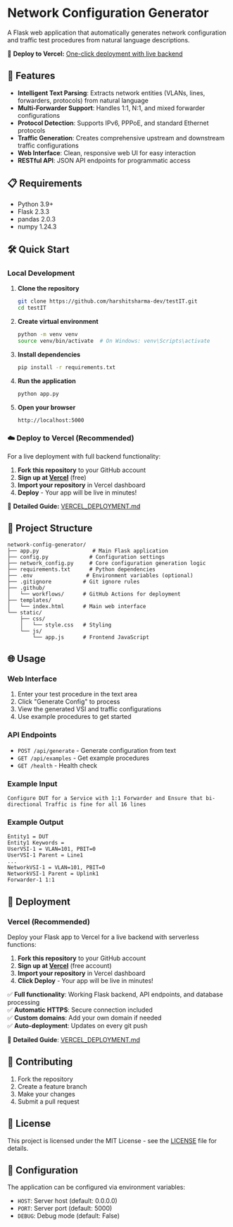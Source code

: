 # Network Configuration Generator

A Flask web application that automatically generates network configuration and traffic test procedures from natural language descriptions.

🚀 **Deploy to Vercel:** [One-click deployment with live backend](VERCEL_DEPLOYMENT.md)

## 🚀 Features

- **Intelligent Text Parsing**: Extracts network entities (VLANs, lines, forwarders, protocols) from natural language
- **Multi-Forwarder Support**: Handles 1:1, N:1, and mixed forwarder configurations
- **Protocol Detection**: Supports IPv6, PPPoE, and standard Ethernet protocols
- **Traffic Generation**: Creates comprehensive upstream and downstream traffic configurations
- **Web Interface**: Clean, responsive web UI for easy interaction
- **RESTful API**: JSON API endpoints for programmatic access

## 📋 Requirements

- Python 3.9+
- Flask 2.3.3
- pandas 2.0.3
- numpy 1.24.3

## 🛠️ Quick Start

### Local Development

1. **Clone the repository**
   ```bash
   git clone https://github.com/harshitsharma-dev/testIT.git
   cd testIT
   ```

2. **Create virtual environment**
   ```bash
   python -m venv venv
   source venv/bin/activate  # On Windows: venv\Scripts\activate
   ```

3. **Install dependencies**
   ```bash
   pip install -r requirements.txt
   ```

4. **Run the application**
   ```bash
   python app.py
   ```

5. **Open your browser**
   ```
   http://localhost:5000
   ```

### ☁️ Deploy to Vercel (Recommended)

For a live deployment with full backend functionality:

1. **Fork this repository** to your GitHub account
2. **Sign up at [Vercel](https://vercel.com)** (free)
3. **Import your repository** in Vercel dashboard
4. **Deploy** - Your app will be live in minutes!

📖 **Detailed Guide:** [VERCEL_DEPLOYMENT.md](VERCEL_DEPLOYMENT.md)

## 📁 Project Structure

```
network-config-generator/
├── app.py                 # Main Flask application
├── config.py             # Configuration settings
├── network_config.py     # Core configuration generation logic
├── requirements.txt      # Python dependencies
├── .env                 # Environment variables (optional)
├── .gitignore          # Git ignore rules
├── .github/
│   └── workflows/      # GitHub Actions for deployment
├── templates/
│   └── index.html      # Main web interface
└── static/
    ├── css/
    │   └── style.css   # Styling
    └── js/
        └── app.js      # Frontend JavaScript
```

## 🌐 Usage

### Web Interface
1. Enter your test procedure in the text area
2. Click "Generate Config" to process
3. View the generated VSI and traffic configurations
4. Use example procedures to get started

### API Endpoints

- `POST /api/generate` - Generate configuration from text
- `GET /api/examples` - Get example procedures
- `GET /health` - Health check

### Example Input
```
Configure DUT for a Service with 1:1 Forwarder and Ensure that bi-directional Traffic is fine for all 16 lines
```

### Example Output
```
Entity1 = DUT
Entity1 Keywords =
UserVSI-1 = VLAN=101, PBIT=0
UserVSI-1 Parent = Line1
...
NetworkVSI-1 = VLAN=101, PBIT=0
NetworkVSI-1 Parent = Uplink1
Forwarder-1 1:1
```

## 🚀 Deployment

### Vercel (Recommended)
Deploy your Flask app to Vercel for a live backend with serverless functions:

1. **Fork this repository** to your GitHub account
2. **Sign up at [Vercel](https://vercel.com)** (free account)
3. **Import your repository** in Vercel dashboard
4. **Click Deploy** - Your app will be live in minutes!

✅ **Full functionality**: Working Flask backend, API endpoints, and database processing  
✅ **Automatic HTTPS**: Secure connection included  
✅ **Custom domains**: Add your own domain if needed  
✅ **Auto-deployment**: Updates on every git push  

📖 **Detailed Guide**: [VERCEL_DEPLOYMENT.md](VERCEL_DEPLOYMENT.md)

## 🤝 Contributing

1. Fork the repository
2. Create a feature branch
3. Make your changes
4. Submit a pull request

## 📝 License

This project is licensed under the MIT License - see the [LICENSE](LICENSE) file for details.

## 🔧 Configuration

The application can be configured via environment variables:
- `HOST`: Server host (default: 0.0.0.0)
- `PORT`: Server port (default: 5000)
- `DEBUG`: Debug mode (default: False)